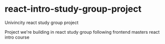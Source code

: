 # react-intro-study-group-project
Univincity react study group project 

Project we're building in react study group following frontend masters react intro course
